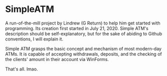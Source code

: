 # SimpleATM
A run-of-the-mill project by Lindrew (G Return) to help him get started with programming. Its creation first started in July 21, 2020. Simple ATM's description should be self-explanatory, but for the sake of abiding to Github conventions, I will explain it.

Simple ATM grasps the basic concept and mechanism of most modern-day ATMs. It is capable of accepting withdrawals, deposits, and the checking of the clients' amount in their account via WinForms.

That's all. lmao.
